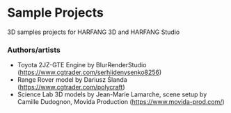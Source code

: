 # Sample Projects
3D samples projects for HARFANG 3D and HARFANG Studio

### Authors/artists

* Toyota 2JZ-GTE Engine by BlurRenderStudio (https://www.cgtrader.com/serhiidenysenko8256)
* Range Rover model by Dariusz Ślanda (https://www.cgtrader.com/polycraft)
* Science Lab 3D models by Jean-Marie Lamarche, scene setup by Camille Dudognon, Movida Production (https://www.movida-prod.com/)
